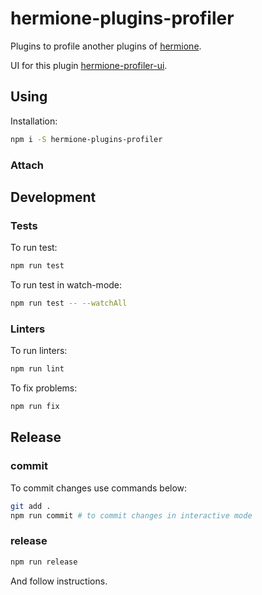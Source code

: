 # hermione-plugins-profiler

Plugins to profile another plugins of [hermione](https://github.com/gemini-testing/hermione).

UI for this plugin [hermione-profiler-ui](https://github.com/gemini-testing/hermione-profiler-ui).

## Using

Installation:

```sh
npm i -S hermione-plugins-profiler
```

### Attach

## Development

### Tests

To run test:

```sh
npm run test
```

To run test in watch-mode:

```sh
npm run test -- --watchAll
```

### Linters

To run linters:

```sh
npm run lint
```

To fix problems:

```sh
npm run fix
```

## Release

### commit

To commit changes use commands below:

```sh
git add .
npm run commit # to commit changes in interactive mode
```

### release

```sh
npm run release
```

And follow instructions.
